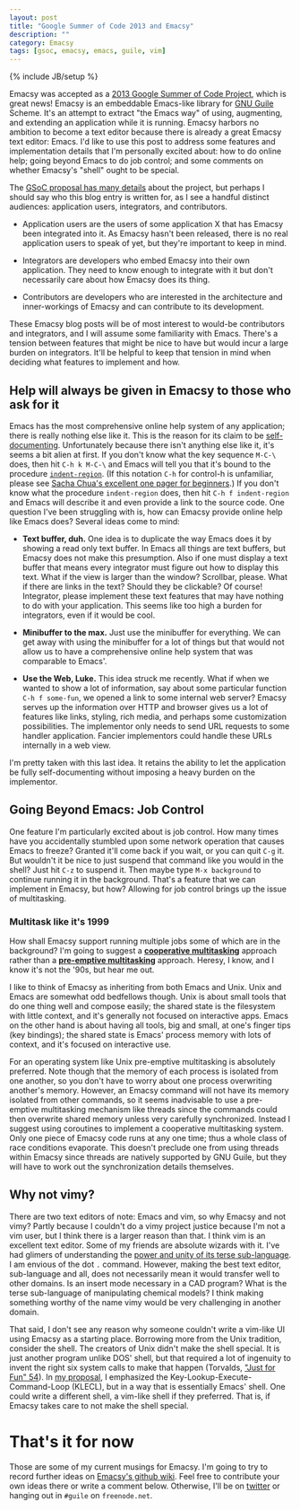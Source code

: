 ```yaml
---
layout: post
title: "Google Summer of Code 2013 and Emacsy"
description: ""
category: Emacsy
tags: [gsoc, emacsy, emacs, guile, vim]
---
```

{% include JB/setup %}

Emacsy was accepted as a [2013 Google Summer of Code
Project](http://www.google-melange.com/gsoc/homepage/google/gsoc2013),
which is great news!  Emacsy is an embeddable Emacs-like library for
[GNU Guile](http://www.gnu.org/software/guile/) Scheme. It's an
attempt to extract "the Emacs way" of using, augmenting, and extending
an application while it is running. Emacsy harbors no ambition to
become a text editor because there is already a great Emacsy text
editor: Emacs.  I'd like to use this post to address some features and
implementation details that I'm personally excited about: how to do
online help; going beyond Emacs to do job control; and some comments
on whether Emacsy's "shell" ought to be special.

The [GSoC proposal has many
details](https://google-melange.appspot.com/gsoc/proposal/review/google/gsoc2013/shanecelis/1)
about the project, but perhaps I should say who this blog entry is
written for, as I see a handful distinct audiences: application users,
integrators, and contributors.

* Application users are the users of some application X that has
  Emacsy been integrated into it.  As Emacsy hasn't been released,
  there is no real application users to speak of yet, but they're
  important to keep in mind.

* Integrators are developers who embed Emacsy into their own
  application.  They need to know enough to integrate with it but
  don't necessarily care about how Emacsy does its thing.

* Contributors are developers who are interested in the architecture
  and inner-workings of Emacsy and can contribute to its development.

These Emacsy blog posts will be of most interest to would-be contributors and
integrators, and I will assume some familiarity with Emacs.  There's a
tension between features that might be nice to have but would incur a
large burden on integrators.  It'll be helpful to keep that tension in
mind when deciding what features to implement and how.


## Help will always be given in Emacsy to those who ask for it

Emacs has the most comprehensive online help system of any
application; there is really nothing else like it. This is the reason
for its claim to be
[self-documenting](http://www.emacswiki.org/emacs/SelfDocumentation).
Unfortunately because there isn't anything else like it, it's seems a
bit alien at first.  If you don't know what the key sequence `M-C-\`
does, then hit `C-h k M-C-\` and Emacs will tell you that it's bound
to the procedure
[`indent-region`](http://www.gnu.org/software/emacs/manual/html_node/elisp/Region-Indent.html).
(If this notation `C-h` for control-h is unfamiliar, please see [Sacha
Chua's excellent one pager for
beginners](http://sachachua.com/blog/2013/05/how-to-learn-emacs-a-hand-drawn-one-pager-for-beginners/).)
If you don't know what the procedure `indent-region` does, then hit
`C-h f indent-region` and Emacs will describe it and even provide a
link to the source code.  One question I've been struggling with is,
how can Emacsy provide online help like Emacs does? Several ideas come
to mind:

* **Text buffer, duh.** One idea is to duplicate the way Emacs does it
  by showing a read only text buffer. In Emacs all things are text
  buffers, but Emacsy does not make this presumption. Also if one must
  display a text buffer that means every integrator must figure out
  how to display this text. What if the view is larger than the
  window? Scrollbar, please. What if there are links in the text?
  Should they be clickable? Of course! Integrator, please implement
  these text features that may have nothing to do with your
  application.  This seems like too high a burden for integrators,
  even if it would be cool.

* **Minibuffer to the max.** Just use the minibuffer for
  everything. We can get away with using the minibuffer for a lot of
  things but that would not allow us to have a comprehensive online
  help system that was comparable to Emacs'.

* **Use the Web, Luke.** This idea struck me recently. What if when we
  wanted to show a lot of information, say about some particular
  function `C-h f some-fun`, we opened a link to some internal web
  server? Emacsy serves up the information over HTTP and browser gives
  us a lot of features like links, styling, rich media, and perhaps
  some customization possibilities. The implementor only needs to send
  URL requests to some handler application.  Fancier implementors
  could handle these URLs internally in a web view.

I'm pretty taken with this last idea.  It retains the ability to let
the application be fully self-documenting without imposing a heavy
burden on the implementor.


## Going Beyond Emacs: Job Control

One feature I'm particularly excited about is job control. How many
times have you accidentally stumbled upon some network operation that
causes Emacs to freeze? Granted it'll come back if you wait, or you
can quit `C-g` it. But wouldn't it be nice to just suspend that
command like you would in the shell?  Just hit `C-z` to suspend
it. Then maybe type `M-x background` to continue running it in the
background. That's a feature that we can implement in Emacsy, but how?
Allowing for job control brings up the issue of multitasking.

### Multitask like it's 1999

How shall Emacsy support running multiple jobs some of which are in
the background?  I'm going to suggest a [**cooperative
multitasking**](http://en.wikipedia.org/wiki/Computer_multitasking#Cooperative_multitasking.2Ftime-sharing)
approach rather than a [**pre-emptive
multitasking**](http://en.wikipedia.org/wiki/Computer_multitasking#Preemptive_multitasking.2Ftime-sharing)
approach.  Heresy, I know, and I know it's not the '90s, but hear me
out.

I like to think of Emacsy as inheriting from both Emacs and Unix.
Unix and Emacs are somewhat odd bedfellows though. Unix is about small
tools that do one thing well and compose easily; the shared state is
the filesystem with little context, and it's generally not focused on
interactive apps. Emacs on the other hand is about having all tools,
big and small, at one's finger tips (key bindings); the shared state
is Emacs' process memory with lots of context, and it's focused on
interactive use.

For an operating system like Unix pre-emptive multitasking is
absolutely preferred.  Note though that the memory of each process is
isolated from one another, so you don't have to worry about one
process overwriting another's memory.  However, an Emacsy command will
not have its memory isolated from other commands, so it seems
inadvisable to use a pre-emptive multitasking mechanism like threads
since the commands could then overwrite shared memory unless very
carefully synchronized. Instead I suggest using coroutines to
implement a cooperative multitasking system.  Only one piece of Emacsy
code runs at any one time; thus a whole class of race conditions
evaporate.  This doesn't preclude one from using threads within Emacsy
since threads are natively supported by GNU Guile, but they will have
to work out the synchronization details themselves.

## Why not vimy?

There are two text editors of note: Emacs and vim, so why Emacsy and
not vimy?  Partly because I couldn't do a vimy project justice because
I'm not a vim user, but I think there is a larger reason than that. I
think vim is an excellent text editor. Some of my friends are absolute
wizards with it. I've had glimers of understanding the [power and
unity of its terse
sub-language](http://stackoverflow.com/questions/1218390/what-is-your-most-productive-shortcut-with-vim?page=1&tab=votes#tab-top). I
am envious of the dot `.` command. However, making the best text
editor, sub-language and all, does not necessarily mean it would
transfer well to other domains. Is an insert mode necessary in a CAD
program?  What is the terse sub-language of manipulating chemical
models? I think making something worthy of the name vimy would be very
challenging in another domain.

That said, I don't see any reason why someone couldn't write a
vim-like UI using Emacsy as a starting place.  Borrowing more from the
Unix tradition, consider the shell.  The creators of Unix didn't make
the shell special.  It is just another program unlike DOS' shell, but
that required a lot of ingenuity to invent the right six system calls
to make that happen (Torvalds, ["Just for Fun"
54](http://books.google.com/books?id=--K-DvEj7yAC&lpg=PA54&ots=UnNf_jdHxV&pg=PA54#v=onepage&q&f=false)).
In [my
proposal](https://google-melange.appspot.com/gsoc/proposal/review/google/gsoc2013/shanecelis/1),
I emphasized the Key-Lookup-Execute-Command-Loop (KLECL), but in a way
that is essentially Emacs' shell.  One could write a different shell,
a vim-like shell if they preferred.  That is, if Emacsy takes care to
not make the shell special.

# That's it for now

Those are some of my current musings for Emacsy.  I'm going to try to
record further ideas on [Emacsy's github
wiki](https://github.com/shanecelis/emacsy/wiki).  Feel free to
contribute your own ideas there or write a comment below.  Otherwise,
I'll be on [twitter](https://twitter.com/shanecelis) or hanging out in
`#guile` on `freenode.net`.

